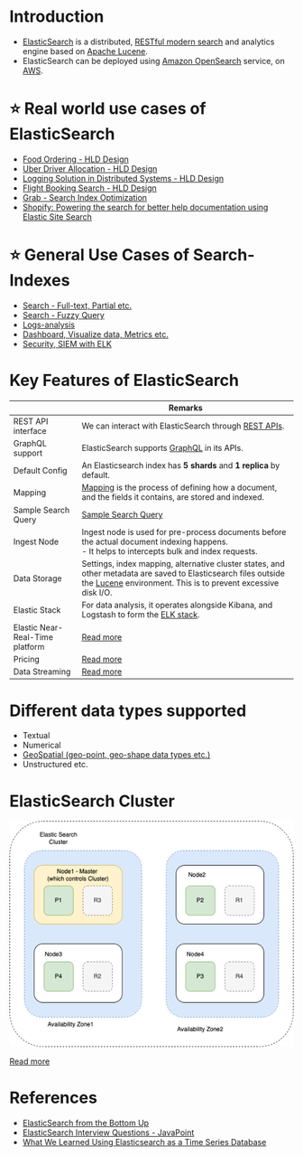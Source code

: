 # Introduction
- [ElasticSearch](https://www.elastic.co/elasticsearch/) is a distributed, [RESTful modern search](../../../8_APIProtocols/REST.md) and analytics engine based on [Apache Lucene](../Readme.md).
- ElasticSearch can be deployed using [Amazon OpenSearch](../../../2_AWSServices/6_DatabaseServices/AmazonOpenSearch.md) service, on [AWS](../../../2_AWSServices).

# :star: Real world use cases of ElasticSearch
- [Food Ordering - HLD Design](../../../0_HLDUseCasesProblems/FoodOrderingZomatoSwiggy/Readme.md)
- [Uber Driver Allocation - HLD Design](../../../0_HLDUseCasesProblems/DriverAllocationUberGoJek/Readme.md)
- [Logging Solution in Distributed Systems - HLD Design](../../../0_HLDUseCasesProblems/ObervabilityLoggingSolution/LoggingFileAggregation/Readme.md)
- [Flight Booking Search - HLD Design](../../../0_HLDUseCasesProblems/FlightBookingSearchMakeMyTrip/Readme.md)
- [Grab - Search Index Optimization](../../../1_TechStacks/Grab/SearchIndexing.md)
- [Shopify: Powering the search for better help documentation using Elastic Site Search](../../../1_TechStacks/ShopifyTechStack.md)

# :star: General Use Cases of Search-Indexes
- [Search - Full-text, Partial etc.](https://www.elastic.co/guide/en/elasticsearch/reference/current/full-text-queries.html)
- [Search - Fuzzy Query](https://www.elastic.co/guide/en/elasticsearch/reference/current/query-dsl-fuzzy-query.html)
- [Logs-analysis](../../../12_ObservabilityLogsServices/ELK.md)
- [Dashboard, Visualize data, Metrics etc.](../../../12_ObservabilityLogsServices/ELK.md)
- [Security, SIEM with ELK](../../../12_ObservabilityLogsServices/ELK.md)

# Key Features of ElasticSearch

|                                 | Remarks                                                                                                                                                                                        |
|---------------------------------|------------------------------------------------------------------------------------------------------------------------------------------------------------------------------------------------|
| REST API interface              | We can interact with ElasticSearch through [REST APIs](RESTAPIs.md).                                                                                                                           |
| GraphQL support                 | ElasticSearch supports [GraphQL](GraphQLSupport.md) in its APIs.                                                                                                                               |
| Default Config                  | An Elasticsearch index has **5 shards** and **1 replica** by default.                                                                                                                          |
| Mapping                         | [Mapping](https://www.elastic.co/guide/en/elasticsearch/reference/current/mapping.html) is the process of defining how a document, and the fields it contains, are stored and indexed.         |
| Sample Search Query             | [Sample Search Query](samples/SampleSearchQuery.md)                                                                                                                                            |
| Ingest Node                     | Ingest node is used for pre-process documents before the actual document indexing happens. <br/>- It helps to intercepts bulk and index requests.                                              |
| Data Storage                    | Settings, index mapping, alternative cluster states, and other metadata are saved to Elasticsearch files outside the [Lucene](../Readme.md) environment. This is to prevent excessive disk I/O. |
| Elastic Stack                   | For data analysis, it operates alongside Kibana, and Logstash to form the [ELK stack](../../../12_ObservabilityLogsServices/ELK.md).                                                           |
| Elastic Near-Real-Time platform | [Read more](https://www.elastic.co/guide/en/elasticsearch/reference/current/near-real-time.html)                                                                                               |
| Pricing                         | [Read more](https://www.elastic.co/pricing/)                                                                                                                                                   |
| Data Streaming                  | [Read more](../../Others/StreamDBs/ElasticSearchStreams.md)                                                                                                                                                                    |

# Different data types supported
- Textual
- Numerical
- [GeoSpatial (geo-point, geo-shape data types etc.)](GeoSpatialSupport.md)
- Unstructured etc.

# ElasticSearch Cluster

![](assests/ElasticSearch-Cluster.png)

[Read more](Cluster.md)

# References
- [ElasticSearch from the Bottom Up](https://www.elastic.co/blog/found-elasticsearch-from-the-bottom-up)
- [ElasticSearch Interview Questions - JavaPoint](https://www.javatpoint.com/elasticsearch-interview-questions)
- [What We Learned Using Elasticsearch as a Time Series Database](https://medium.com/thousandeyes-engineering/what-we-learned-using-elasticsearch-as-a-time-series-database-bdbde38cdb64)